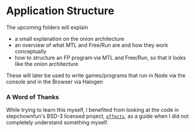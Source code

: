 # Application Structure

The upcoming folders will explain
- a small explanation on the onion architecture
- an overview of what MTL and Free/Run are and how they work conceptually
- how to structure an FP program via MTL and Free/Run, so that it looks like the onion architecture

These will later be used to write games/programs that run in Node via the console and in the Browser via Halogen

### A Word of Thanks

While trying to learn this myself, I benefited from looking at the code in stepchownfun's BSD-3 licensed project, [`effects`](https://github.com/stepchowfun/effects), as a guide when I did not completely understand something myself.
